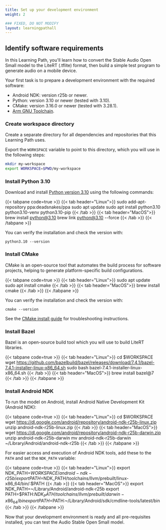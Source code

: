 ```yaml
---
title: Set up your development environment
weight: 2

### FIXED, DO NOT MODIFY
layout: learningpathall
---
```


## Identify software requirements

In this Learning Path, you'll learn how to convert the Stable Audio Open Small model to the LiteRT (.tflite) format, then build a simple test program to generate audio on a mobile device.

Your first task is to prepare a development environment with the required software:

- Android NDK: version r25b or newer.
- Python: version 3.10 or newer (tested with 3.10).
- CMake: version 3.16.0 or newer (tested with 3.28.1).
- [Arm GNU Toolchain](/install-guides/gcc/arm-gnu).

### Create workspace directory

Create a separate directory for all dependencies and repositories that this Learning Path uses.

Export the `WORKSPACE` variable to point to this directory, which you will use in the following steps:

```bash
mkdir my-workspace
export WORKSPACE=$PWD/my-workspace
```

### Install Python 3.10

Download and install [Python version 3.10](https://www.python.org/downloads/release/python-3100/) using the following commands:

{{< tabpane code=true >}}
  {{< tab header="Linux">}}
sudo add-apt-repository ppa:deadsnakes/ppa
sudo apt update
sudo apt install python3.10 python3.10-venv python3.10-pip
  {{< /tab >}}
  {{< tab header="MacOS">}}
brew install python@3.10
brew link python@3.10 --force
  {{< /tab >}}
{{< /tabpane >}}

You can verify the installation and check the version with:

```console
python3.10 --version
```

### Install CMake

CMake is an open-source tool that automates the build process for software projects, helping to generate platform-specific build configurations.

{{< tabpane code=true >}}
  {{< tab header="Linux">}}
sudo apt update
sudo apt install cmake
  {{< /tab >}}
  {{< tab header="MacOS">}}
brew install cmake
  {{< /tab >}}
{{< /tabpane >}}

You can verify the installation and check the version with:

```console
cmake --version
```

See the [CMake install guide](/install-guides/cmake/) for troubleshooting instructions.

### Install Bazel

Bazel is an open-source build tool which you will use to build LiteRT libraries.

{{< tabpane code=true >}}
  {{< tab header="Linux">}}
cd $WORKSPACE
wget https://github.com/bazelbuild/bazel/releases/download/7.4.1/bazel-7.4.1-installer-linux-x86_64.sh
sudo bash bazel-7.4.1-installer-linux-x86_64.sh
  {{< /tab >}}
  {{< tab header="MacOS">}}
brew install bazel@7
  {{< /tab >}}
{{< /tabpane >}}

### Install Android NDK

To run the model on Android, install Android Native Development Kit (Android NDK):

{{< tabpane code=true >}}
  {{< tab header="Linux">}}
cd $WORKSPACE
wget https://dl.google.com/android/repository/android-ndk-r25b-linux.zip
unzip android-ndk-r25b-linux.zip
  {{< /tab >}}
  {{< tab header="MacOS">}}
wget https://dl.google.com/android/repository/android-ndk-r25b-darwin.zip
unzip android-ndk-r25b-darwin
mv android-ndk-r25b-darwin ~/Library/Android/android-ndk-r25b
  {{< /tab >}}
{{< /tabpane >}}

For easier access and execution of Android NDK tools, add these to the `PATH` and set the `NDK_PATH` variable:

{{< tabpane code=true >}}
  {{< tab header="Linux">}}
export NDK_PATH=$WORKSPACE/android-ndk-r25b/
export PATH=$NDK_PATH/toolchains/llvm/prebuilt/linux-x86_64/bin/:$PATH
  {{< /tab >}}
  {{< tab header="MacOS">}}
export NDK_PATH=~/Library/Android/android-ndk-r25b
export PATH=$PATH:$NDK_PATH/toolchains/llvm/prebuilt/darwin-x86_64/bin
export PATH=$PATH:~/Library/Android/sdk/cmdline-tools/latest/bin
  {{< /tab >}}
{{< /tabpane >}}

Now that your development environment is ready and all pre-requisites installed, you can test the Audio Stable Open Small model.
